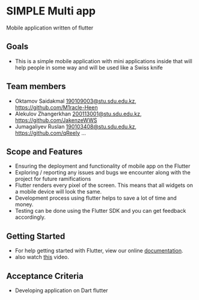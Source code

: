 # SIMPLE Multi app

Mobile application written of flutter

**Goals**
----------

- This is a simple mobile application with mini applications inside that will help people in some way and will be used like a Swiss knife

**Team members**
----------

- Oktamov Saidakmal 190109003@stu.sdu.edu.kz, https://github.com/M1racle-Heen
- Alekulov Zhangerkhan 200113001@stu.sdu.edu.kz, https://github.com/JakenzeWWS
- Jumagaliyev Ruslan 190103408@stu.sdu.edu.kz, https://github.com/qReely
...

**Scope and Features**
----------
- Ensuring the deployment and functionality of mobile app on the Flutter
- Exploring / reporting any issues and bugs we encounter along with the project for future ramifications
- Flutter renders every pixel of the screen. This means that all widgets on a mobile device will look the same.
- Development process  using flutter helps to save a lot of time and money.
- Testing can be done using the Flutter SDK and you can get feedback accordingly.

**Getting Started**
----------
- For help getting started with Flutter, view our online
[documentation](http://flutter.io/).
- also watch [this](https://youtu.be/5izFFbdHnWY) video.

**Acceptance Criteria**
----------
- Developing application on Dart flutter
